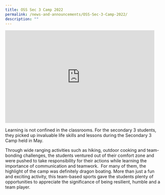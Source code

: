 ```yaml
---
title: OSS Sec 3 Camp 2022
permalink: /news-and-announcements/OSS-Sec-3-Camp-2022/
description: ""
---
```

<iframe allowfullscreen="true" height="299" width="480" frameborder="0" src="https://docs.google.com/presentation/d/e/2PACX-1vRjn1DnMek3s4473i15JK3T06lizI1mDbeilq7An6hc_kRTMHkLZmjImMCmjInTL2cG2ZemlsFC4zvz/embed?start=false&amp;loop=false&amp;delayms=3000"></iframe>

Learning is not confined in the classrooms. For the secondary 3 students, they picked up invaluable life skills and lessons during the Secondary 3 Camp held in May.

  

Through wide ranging activities such as hiking, outdoor cooking and team-bonding challenges, the students ventured out of their comfort zone and were pushed to take responsibility for their actions while learning the importance of communication and teamwork.  For many of them, the highlight of the camp was definitely dragon boating. More than just a fun and exciting activity, this team-based sports gave the students plenty of opportunities to appreciate the significance of being resilient, humble and a team player.